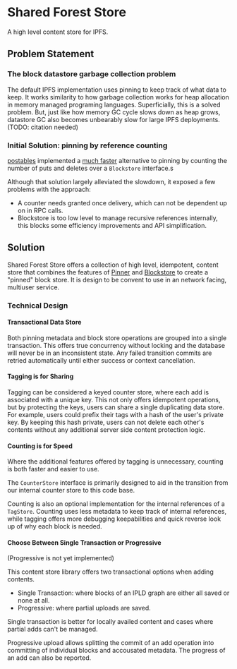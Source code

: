 # Shared Forest Store

A high level content store for IPFS.

## Problem Statement

### The block datastore garbage collection problem

The default IPFS implementation uses pinning to keep track of what data to keep. It works similarity to how garbage collection works for heap allocation in memory managed programing languages. Superficially, this is a solved problem. But, just like how memory GC cycle slows down as heap grows, datastore GC also becomes unbearably slow for large IPFS deployments. (TODO: citation needed)

### Initial Solution: pinning by reference counting

[postables](https://github.com/bonedaddy) implemented a [much faster](https://medium.com/temporal-cloud/temporalx-vs-go-ipfs-official-node-benchmarks-8457037a77cf) alternative to pinning by counting the number of puts and deletes over a `Blockstore` interface.s

Although that solution largely alleviated the slowdown, it exposed a few problems with the approach:

- A counter needs granted once delivery, which can not be dependent up on in RPC calls.
- Blockstore is too low level to manage recursive references internally, this blocks some efficiency improvements and API simplification.

## Solution

Shared Forest Store offers a collection of high level, idempotent, content store that combines the features of [Pinner](https://github.com/ipfs/go-ipfs-pinner) and [Blockstore](https://github.com/RTradeLtd/go-ipfs-blockstore) to create a "pinned" block store. It is design to be convent to use in an network facing, multiuser service.

### Technical Design

#### Transactional Data Store

Both pinning metadata and block store operations are grouped into a single transaction. This offers true concurrency without locking and the database will never be in an inconsistent state. Any failed transition commits are retried automatically until either success or context cancellation.

#### Tagging is for Sharing

Tagging can be considered a keyed counter store, where each add is associated with a unique key. This not only offers idempotent operations, but by protecting the keys, users can share a single duplicating data store. For example, users could prefix their tags with a hash of the user's private key. By keeping this hash private, users can not delete each other's contents without any additional server side content protection logic.

#### Counting is for Speed

Where the additional features offered by tagging is unnecessary, counting is both faster and easier to use.

The `CounterStore` interface is primarily designed to aid in the transition from our internal counter store to this code base.

Counting is also an optional implementation for the internal references of a `TagStore`. Counting uses less metadata to keep track of internal references, while tagging offers more debugging keepabilities and quick reverse look up of why each block is needed.

#### Choose Between Single Transaction or Progressive

(Progressive is not yet implemented)

This content store library offers two transactional options when adding contents.

- Single Transaction: where blocks of an IPLD graph are either all saved or none at all.
- Progressive: where partial uploads are saved.

Single transaction is better for locally availed content and cases where partial adds can't be managed.

Progressive upload allows splitting the commit of an add operation into committing of individual blocks and accousated metadata. The progress of an add can also be reported.
